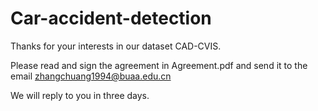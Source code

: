 # Car-accident-detection
Thanks for your interests in our dataset CAD-CVIS.

Please read and sign the agreement in Agreement.pdf and send it to the email zhangchuang1994@buaa.edu.cn

We will reply to you in three days.
